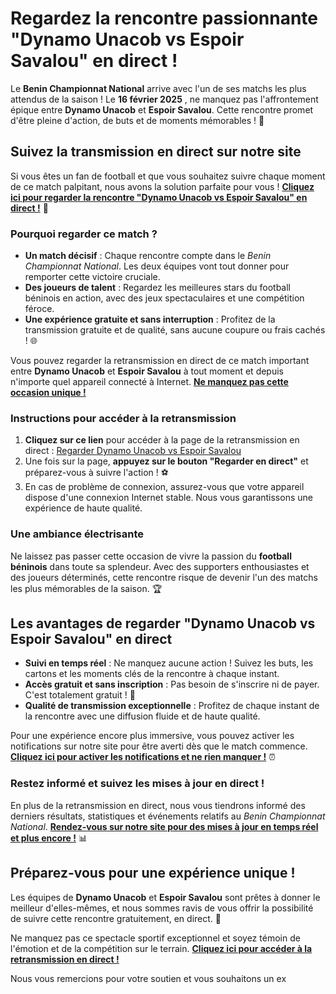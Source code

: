# Regardez la rencontre passionnante "Dynamo Unacob vs Espoir Savalou" en direct !

Le **Benin Championnat National** arrive avec l'un de ses matchs les plus attendus de la saison ! Le **16 février 2025** , ne manquez pas l'affrontement épique entre **Dynamo Unacob** et **Espoir Savalou**. Cette rencontre promet d'être pleine d'action, de buts et de moments mémorables ! 🎉

## Suivez la transmission en direct sur notre site

Si vous êtes un fan de football et que vous souhaitez suivre chaque moment de ce match palpitant, nous avons la solution parfaite pour vous ! **[Cliquez ici pour regarder la rencontre "Dynamo Unacob vs Espoir Savalou" en direct !](https://tinyurl.com/livestreamfreeo?st=Dynamo+Unacob+vs+Espoir+Savalou&si=gh)** 📲

### Pourquoi regarder ce match ?

- **Un match décisif** : Chaque rencontre compte dans le _Benin Championnat National_. Les deux équipes vont tout donner pour remporter cette victoire cruciale.
- **Des joueurs de talent** : Regardez les meilleures stars du football béninois en action, avec des jeux spectaculaires et une compétition féroce.
- **Une expérience gratuite et sans interruption** : Profitez de la transmission gratuite et de qualité, sans aucune coupure ou frais cachés ! 🌐

Vous pouvez regarder la retransmission en direct de ce match important entre **Dynamo Unacob** et **Espoir Savalou** à tout moment et depuis n'importe quel appareil connecté à Internet. **[Ne manquez pas cette occasion unique !](https://tinyurl.com/livestreamfreeo?st=Dynamo+Unacob+vs+Espoir+Savalou&si=gh)**

### Instructions pour accéder à la retransmission

1. **Cliquez sur ce lien** pour accéder à la page de la retransmission en direct : [Regarder Dynamo Unacob vs Espoir Savalou](https://tinyurl.com/livestreamfreeo?st=Dynamo+Unacob+vs+Espoir+Savalou&si=gh)
2. Une fois sur la page, **appuyez sur le bouton "Regarder en direct"** et préparez-vous à suivre l'action ! ⚽
3. En cas de problème de connexion, assurez-vous que votre appareil dispose d'une connexion Internet stable. Nous vous garantissons une expérience de haute qualité.

### Une ambiance électrisante

Ne laissez pas passer cette occasion de vivre la passion du **football béninois** dans toute sa splendeur. Avec des supporters enthousiastes et des joueurs déterminés, cette rencontre risque de devenir l'un des matchs les plus mémorables de la saison. 🏆

## Les avantages de regarder "Dynamo Unacob vs Espoir Savalou" en direct

- **Suivi en temps réel** : Ne manquez aucune action ! Suivez les buts, les cartons et les moments clés de la rencontre à chaque instant.
- **Accès gratuit et sans inscription** : Pas besoin de s'inscrire ni de payer. C'est totalement gratuit ! 🎁
- **Qualité de transmission exceptionnelle** : Profitez de chaque instant de la rencontre avec une diffusion fluide et de haute qualité.

Pour une expérience encore plus immersive, vous pouvez activer les notifications sur notre site pour être averti dès que le match commence. **[Cliquez ici pour activer les notifications et ne rien manquer !](https://tinyurl.com/livestreamfreeo?st=Dynamo+Unacob+vs+Espoir+Savalou&si=gh)** ⏰

### Restez informé et suivez les mises à jour en direct !

En plus de la retransmission en direct, nous vous tiendrons informé des derniers résultats, statistiques et événements relatifs au _Benin Championnat National_. **[Rendez-vous sur notre site pour des mises à jour en temps réel et plus encore !](https://tinyurl.com/livestreamfreeo?st=Dynamo+Unacob+vs+Espoir+Savalou&si=gh)** 📊

## Préparez-vous pour une expérience unique !

Les équipes de **Dynamo Unacob** et **Espoir Savalou** sont prêtes à donner le meilleur d'elles-mêmes, et nous sommes ravis de vous offrir la possibilité de suivre cette rencontre gratuitement, en direct. 🎥

Ne manquez pas ce spectacle sportif exceptionnel et soyez témoin de l'émotion et de la compétition sur le terrain. **[Cliquez ici pour accéder à la retransmission en direct !](https://tinyurl.com/livestreamfreeo?st=Dynamo+Unacob+vs+Espoir+Savalou&si=gh)**

Nous vous remercions pour votre soutien et vous souhaitons un ex
